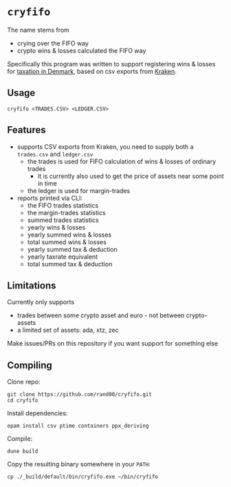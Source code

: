 # `cryfifo`

The name stems from
* crying over the FIFO way 
* crypto wins & losses calculated the FIFO way 

Specifically this program was written to support registering wins & losses for 
[taxation in Denmark](https://www.kraken.com/), 
based on csv exports from [Kraken](https://www.kraken.com/).

## Usage

```
cryfifo <TRADES.CSV> <LEDGER.CSV>
```

## Features

* supports CSV exports from Kraken, you need to supply both a `trades.csv` and `ledger.csv`
  * the trades is used for FIFO calculation of wins & losses of ordinary trades
    * it is currently also used to get the price of assets near some point in time
  * the ledger is used for margin-trades 
* reports printed via CLI:
  * the FIFO trades statistics 
  * the margin-trades statistics 
  * summed trades statistics 
  * yearly wins & losses
  * yearly summed wins & losses
  * total summed wins & losses
  * yearly summed tax & deduction
  * yearly taxrate equivalent
  * total summed tax & deduction

## Limitations
Currently only supports 
* trades between some crypto asset and euro - not between crypto-assets
* a limited set of assets: ada, xtz, zec

Make issues/PRs on this repository if you want support for something else

## Compiling

Clone repo:
```
git clone https://github.com/rand00/cryfifo.git
cd cryfifo
```

Install dependencies:
```
opam install csv ptime containers ppx_deriving
```

Compile:
```
dune build
```

Copy the resulting binary somewhere in your `PATH`:
```
cp ./_build/default/bin/cryfifo.exe ~/bin/cryfifo
```


